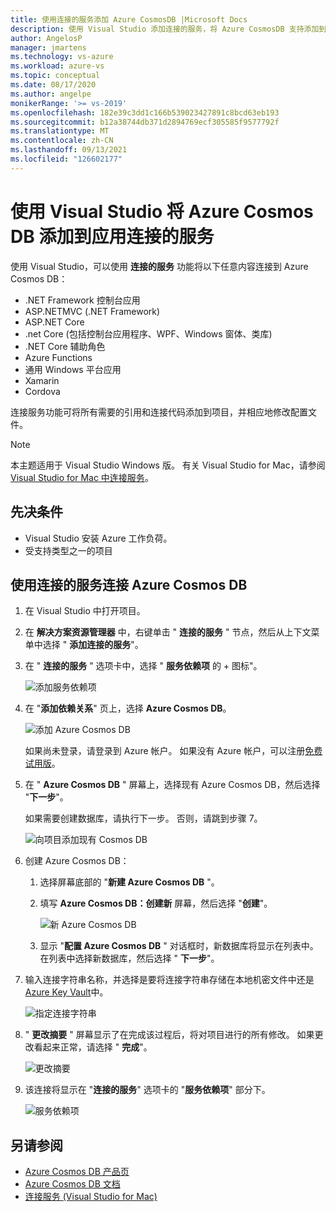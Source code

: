 ```yaml
---
title: 使用连接的服务添加 Azure CosmosDB |Microsoft Docs
description: 使用 Visual Studio 添加连接的服务，将 Azure CosmosDB 支持添加到应用
author: AngelosP
manager: jmartens
ms.technology: vs-azure
ms.workload: azure-vs
ms.topic: conceptual
ms.date: 08/17/2020
ms.author: angelpe
monikerRange: '>= vs-2019'
ms.openlocfilehash: 182e39c3dd1c166b539023427891c8bcd63eb193
ms.sourcegitcommit: b12a38744db371d2894769ecf305585f9577792f
ms.translationtype: MT
ms.contentlocale: zh-CN
ms.lasthandoff: 09/13/2021
ms.locfileid: "126602177"
---
```

# <a name="add-azure-cosmos-db-to-your-app-by-using-visual-studio-connected-services"></a>使用 Visual Studio 将 Azure Cosmos DB 添加到应用连接的服务

使用 Visual Studio，可以使用 **连接的服务** 功能将以下任意内容连接到 Azure Cosmos DB：

- .NET Framework 控制台应用
- ASP.NETMVC (.NET Framework)  
- ASP.NET Core
- .net Core (包括控制台应用程序、WPF、Windows 窗体、类库) 
- .NET Core 辅助角色
- Azure Functions
- 通用 Windows 平台应用
- Xamarin
- Cordova

连接服务功能可将所有需要的引用和连接代码添加到项目，并相应地修改配置文件。

> [!NOTE]
> 本主题适用于 Visual Studio  Windows 版。 有关 Visual Studio for Mac，请参阅 [Visual Studio for Mac 中连接服务](/visualstudio/mac/connected-services)。
## <a name="prerequisites"></a>先决条件

- Visual Studio 安装 Azure 工作负荷。
- 受支持类型之一的项目

## <a name="connect-to-azure-cosmos-db-using-connected-services"></a>使用连接的服务连接 Azure Cosmos DB

1. 在 Visual Studio 中打开项目。

1. 在 **解决方案资源管理器** 中，右键单击 " **连接的服务** " 节点，然后从上下文菜单中选择 " **添加连接的服务**"。

1. 在 " **连接的服务** " 选项卡中，选择 " **服务依赖项** 的 + 图标"。

    ![添加服务依赖项](./media/vs-azure-tools-connected-services-storage/vs-2019/connected-services-tab.png)

1. 在 "**添加依赖关系**" 页上，选择 **Azure Cosmos DB**。

    ![添加 Azure Cosmos DB](./media/azure-cosmosdb-add-connected-service/azure-cosmosdb.png)

    如果尚未登录，请登录到 Azure 帐户。 如果没有 Azure 帐户，可以注册[免费试用版](https://azure.microsoft.com/account/free)。

1. 在 " **Azure Cosmos DB** " 屏幕上，选择现有 Azure Cosmos DB，然后选择 "**下一步**"。

    如果需要创建数据库，请执行下一步。 否则，请跳到步骤 7。

    ![向项目添加现有 Cosmos DB](./media/azure-cosmosdb-add-connected-service/created-cosmosdb.png)

1. 创建 Azure Cosmos DB：

   1. 选择屏幕底部的 "**新建 Azure Cosmos DB** "。

   1. 填写 **Azure Cosmos DB：创建新** 屏幕，然后选择 "**创建**"。

       ![新 Azure Cosmos DB](./media/azure-cosmosdb-add-connected-service/create-new-cosmosdb.png)

   1. 显示 "**配置 Azure Cosmos DB** " 对话框时，新数据库将显示在列表中。 在列表中选择新数据库，然后选择 " **下一步**"。

1. 输入连接字符串名称，并选择是要将连接字符串存储在本地机密文件中还是 [Azure Key Vault](/azure/key-vault)中。

   ![指定连接字符串](./media/azure-cosmosdb-add-connected-service/connection-string.png)

1. " **更改摘要** " 屏幕显示了在完成该过程后，将对项目进行的所有修改。 如果更改看起来正常，请选择 " **完成**"。

   ![更改摘要](./media/azure-cosmosdb-add-connected-service/summary-of-changes.png)

1. 该连接将显示在 "**连接的服务**" 选项卡的 "**服务依赖项**" 部分下。

   ![服务依赖项](./media/azure-cosmosdb-add-connected-service/service-dependencies-after.png)

## <a name="see-also"></a>另请参阅

- [Azure Cosmos DB 产品页](https://azure.microsoft.com/services/cosmos-db/)
- [Azure Cosmos DB 文档](/azure/cosmos-db/)
- [连接服务 (Visual Studio for Mac)](/visualstudio/mac/connected-services)
